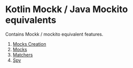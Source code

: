 # Kotlin Mockk / Java Mockito equivalents

Contains Mockk / mockito equivalent features.

1. [Mocks Creation](/src/test/kotlin/co/jcrada/kotlin/creation)
2. [Mocks](/src/test/kotlin/co/jcrada/kotlin/mocks)
3. [Matchers](/src/test/kotlin/co/jcrada/kotlin/matchers)
4. [Spy](/src/test/kotlin/co/jcrada/kotlin/spy)


